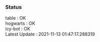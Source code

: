 ### Status


table : OK  
hogwarts : OK  
icy-bot : OK  
Latest Update : 2021-11-13 01:47:17.288319
